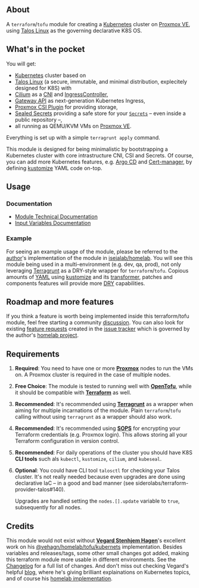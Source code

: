 ## About

A `terraform`/`tofu` module for creating a [Kubernetes](https://kubernetes.io/) cluster on [Proxmox VE](https://www.proxmox.com/en/proxmox-virtual-environment), using [Talos Linux](https://talos.dev) as the governing declarative K8S OS.


## What's in the pocket

You will get:

- [Kubernetes](https://kubernetes.io/) cluster based on
- [Talos Linux](https://talos.dev) (a secure, immutable, and minimal
  distribution, explecitely designed for K8S) with
- [Cilium](https://cilium.io) as a [CNI](https://www.cni.dev)
and
   [IngressController](https://kubernetes.io/docs/concepts/services-networking/ingress-controllers/),
- [Gateway API](https://gateway-api.sigs.k8s.io/) as next-generation
   Kubernetes Ingress,
- [Proxmox CSI Plugin](https://github.com/sergelogvinov/proxmox-csi-plugin) for providing storage,
- [Sealed Secrets](https://github.com/bitnami-labs/sealed-secrets) providing a safe store for your [`Secrets`](https://kubernetes.io/docs/concepts/configuration/secret/) – even inside a public repository –,
- all running as QEMU/KVM VMs on [Proxmox VE](https://www.proxmox.com/en/proxmox-virtual-environment).

Everything is set up with a simple `terragrunt apply` command.

This module is designed for being minimalistic by bootstrapping a Kubernetes cluster with core intrastructure CNI, CSI and Secrets.  Of course, you can add more Kubernetes features, e.g. [Argo CD](https://argo-cd.readthedocs.io/en/stable/) and [Cert-manager](https://cert-manager.io/), by defining [kustomize](https://kustomize.io/) YAML code on-top.

## Usage

### Documentation

- [Module Technical Documentation](docs/module.md)
- [Input Variables Documentation](docs/variables.md)

### Example

For seeing an example usage of the module, please be referred to the [author](https://github.com/sebiklamar/)'s implementation of the module in [isejalab/homelab](https://github.com/isejalabs/homelab).  You will see this module being used in a multi-environment (e.g. dev, qa, prod), not only leveraging [Terragrunt](https://terragrunt.gruntwork.io/) as a DRY-style wrapper for `terraform`/`tofu`.  Copious amounts of [YAML](https://yaml.org/) using [kustomize](https://kustomize.io/) and its [transformer](https://github.com/kubernetes-sigs/kustomize/blob/master/examples/transformerconfigs/README.md), patches and components features will provide more [DRY](https://de.wikipedia.org/wiki/Don%E2%80%99t_repeat_yourself) capabilities.

    
## Roadmap and more features


If you think a feature is worth being implemented inside this terraform/tofu module, feel free starting a community [discussion](https://github.com/isejalabs/terraform-proxmox-talos/discussions).  You can also look for existing [feature requests](https://github.com/isejalabs/terraform-proxmox-talos/issues?q=is%3Aissue%20state%3Aopen%20type%3AFeature) created in the [issue tracker](https://github.com/isejalabs/terraform-proxmox-talos/issues) which is governed by the author's [homelab project](https://github.com/orgs/isejalabs/projects/1).

## Requirements

1. **Required**: You need to have one or more
    [**Proxmox**](https://www.proxmox.com/en/proxmox-virtual-environment) nodes to run the VMs on.  A Proxmox cluster is required in the case of multiple nodes.
2. **Free Choice**: The module is tested to running well with
   [**OpenTofu**](https://opentofu.org/), while it should be compatible with [**Terraform**](https://www.terraform.io/) as well.
3. **Recommended**: It's recommended using
   [**Terragrunt**](https://terragrunt.gruntwork.io/) as a wrapper when aiming for multiple incarnations of the module.  Plain `terraform`/`tofu` calling without using `terragrunt` as a wrapper should also work.
4. **Recommended**: It's recommended using [**SOPS**](https://getsops.io/)
   for encrypting your Terraform credentials (e.g. Proxmox login).  This allows storing all your Terraform configuration in version control.
6. **Recommended**: For daily operations of the cluster you should have
   K8S **CLI tools** such als `kubectl`, `kustomize`, `cilium`, and `kubeseal`.
5. **Optional**: You could have CLI tool `talosctl` for checking your
   Talos cluster.  It's not really needed because even upgrades are done using declarative IaC – in a good and bad manner (see siderolabs/terraform-provider-talos#140).
   
   Upgrades are handled setting the `nodes.[].update` variable to `true`, subsequently for all nodes.


## Credits

This module would not exist without [**Vegard Stenhjem Hagen**](https://github.com/vehagn)'s excellent work on his [@vehagn/homelab/tofu/kubernets](https://github.com/vehagn/homelab/tree/140fbc249b26c622c0e2ab413c3aca9eb5014f8e) implementation.  Besides variables and releases/tags, some other small changes got added, making this terraform module more usable in different environments.  See the [Changelog](CHANGELOG.md) for a full list of changes. And don't miss out checking Vegard's helpful [blog](https://blog.stonegarden.dev/), where he's giving brilliant explainations on Kubernetes topics, and of course his [homelab implementation](https://github.com/vehagn/homelab).
